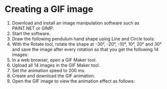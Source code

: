 # Creating a GIF image

1. Download and install an image manipulation software such as PAINT.NET or GIMP.
1. Start the software.
1. Draw the following pendulum hand shape using Line and Circle tools:
1. With the Rotate tool, rotate the shape at -30°, -20°, -10°, 10°, 20° and 30° and save the image after every rotation so that you get the following 14 images:
1. In a web browser, open a GIF Maker tool.
1. Upload all 14 images in the GIF Maker tool.
1. Set the animation speed to 200 ms.
1. Create and download the GIF animation.
1. Open the GIF image to view the animation effect as follows:
